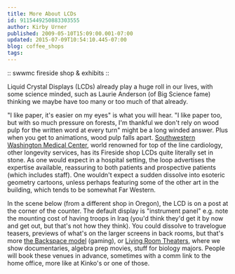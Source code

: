 ```yaml
---
title: More About LCDs
id: 9115449250883303555
author: Kirby Urner
published: 2009-05-10T15:09:00.001-07:00
updated: 2015-07-09T10:54:10.445-07:00
blog: coffee_shops
tags: 
---
```


:: swwmc fireside shop & exhibits ::

Liquid Crystal Displays (LCDs) already play a huge roll in our lives, with some science minded, such as Laurie Anderson (of Big Science fame) thinking we maybe have too many or too much of that already.

"I like paper, it's easier on my eyes" is what you will hear. "I like paper too, but with so much pressure on forests, I'm thankful we don't rely on wood pulp for the written word at every turn" might be a long winded answer. Plus when you get to animations, wood pulp falls apart.
[Southwestern Washington Medical Center](http://www.swmedicalcenter.com/), world renowned for top of the line cardiology, other longevity services, has its Fireside shop LCDs quite literally set in stone. As one would expect in a hospital setting, the loop advertises the expertise available, reassuring to both patients and prospective patients (which includes staff). One wouldn't expect a sudden dissolve into esoteric geometry cartoons, unless perhaps featuring some of the other art in the building, which tends to be somewhat Far Western.

In the scene below (from a different shop in Oregon), the LCD is on a post at the corner of the counter. The default display is "instrument panel" e.g. note the mounting cost of having troops in Iraq (you'd think they'd get it by now and get out, but that's not how they think). You could dissolve to travelogue teasers, previews of what's on the larger screens in back rooms, but that's more [the Backspace model](http://www.backspace.bz/gaming.html) (gaming), or [Living Room Theaters](http://www.livingroomtheaters.com/), where we show documentaries, algebra prep movies, stuff for biology majors. People will book these venues in advance, sometimes with a comm link to the home office, more like at Kinko's or one of those.

[](https://blogger.googleusercontent.com/img/b/R29vZ2xl/AVvXsEiV_qcXfML379cGKkO6M1sq8g7R75EdjN_9oz5CayP0vnq2K6lqI7mdPFnFGF4AGJsMrad1LfUvjVBicNU36oAlolTZ8OmnyVozkQLyDZR-aFW5Dw2kvfgAYAAICHRTs8v_l7FVZyvwyKDo/s1600-h/coffeedata.jpg)